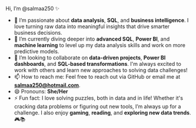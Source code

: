 Hi, I’m @salmaa250 ✨

- 👀 I’m passionate about **data analysis**, **SQL**, and **business intelligence**. I love turning raw data into meaningful insights that drive smarter business decisions.
- 🌱 I’m currently diving deeper into **advanced SQL**, **Power BI**, and **machine learning** to level up my data analysis skills and work on more predictive models.
- 💬 I’m looking to collaborate on **data-driven projects**, **Power BI dashboards**, and **SQL-based transformations**. I'm always excited to work with others and learn new approaches to solving data challenges!
- 📫 How to reach me: Feel free to reach out via GitHub or email me at **salmaa250@hotmail.com**.
- 😄 Pronouns: **She/Her**
- ⚡ Fun fact: I love solving puzzles, both in data and in life! Whether it's cracking data problems or figuring out new tools, I’m always up for a challenge. I also enjoy **gaming**, **reading**, and **exploring new data trends**. 🎮📚




<!---
salmaa250/salmaa250 is a ✨ special ✨ repository because its `README.md` (this file) appears on your GitHub profile.
You can click the Preview link to take a look at your changes.
--->
